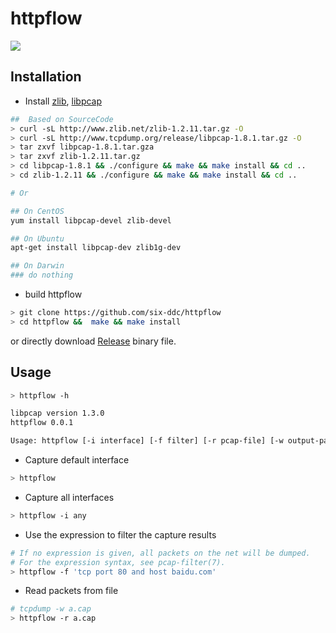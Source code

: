 # httpflow

![](https://github.com/six-ddc/httpflow/blob/master/demo.gif?raw=true)

## Installation

* Install [zlib](http://www.zlib.net/), [libpcap](http://www.tcpdump.org/)

```bash
##  Based on SourceCode
> curl -sL http://www.zlib.net/zlib-1.2.11.tar.gz -O
> curl -sL http://www.tcpdump.org/release/libpcap-1.8.1.tar.gz -O
> tar zxvf libpcap-1.8.1.tar.gza
> tar zxvf zlib-1.2.11.tar.gz
> cd libpcap-1.8.1 && ./configure && make && make install && cd ..
> cd zlib-1.2.11 && ./configure && make && make install && cd ..

# Or 

## On CentOS
yum install libpcap-devel zlib-devel

## On Ubuntu
apt-get install libpcap-dev zlib1g-dev

## On Darwin
### do nothing
```

* build httpflow

```bash
> git clone https://github.com/six-ddc/httpflow
> cd httpflow &&  make && make install
```

or directly download [Release](https://github.com/six-ddc/httpflow/releases) binary file.

## Usage

```bash
> httpflow -h

libpcap version 1.3.0
httpflow 0.0.1

Usage: httpflow [-i interface] [-f filter] [-r pcap-file] [-w output-path] [-x pipe-line] [-s snapshot-length]
```

* Capture default interface

```bash
> httpflow
```

* Capture all interfaces

```bash
> httpflow -i any
```

* Use the expression to filter the capture results

```bash
# If no expression is given, all packets on the net will be dumped.
# For the expression syntax, see pcap-filter(7).
> httpflow -f 'tcp port 80 and host baidu.com'
```

* Read packets from file

```bash
# tcpdump -w a.cap
> httpflow -r a.cap
```
